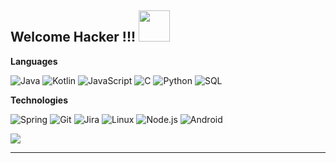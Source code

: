 <h2>Welcome Hacker !!! <img src="https://media.giphy.com/media/Y0uU6oq3hJ1Gu2Er1q/source.gif" width="50"></h2>

**Languages**

![Java](https://img.shields.io/badge/-Java-000?style=flat&logo=Java&logoColor=007396)
![Kotlin](https://img.shields.io/badge/-Kotlin-000?style=flat&logo=kotlin)
![JavaScript](https://img.shields.io/badge/-JavaScript-000?style=flat&logo=javascript)
![C](https://img.shields.io/badge/-C-000?style=flat&logo=C)
![Python](https://img.shields.io/badge/-Python-000?style=flat&logo=Python)
![SQL](https://img.shields.io/badge/-SQL-000?style=flat&logo=MySQL)

**Technologies**

![Spring](https://img.shields.io/badge/-Spring-000?style=flat&logo=spring&logoColor=6DB33F)
![Git](https://img.shields.io/badge/-Git-000?style=flat&logo=git&logoColor=F05032)
![Jira](https://img.shields.io/badge/-Jira-000?style=flat&logo=jira-software&logoColor=fff)
![Linux](https://img.shields.io/badge/-Linux-000?style=flat&logo=linux&logoColor=FCC624)
![Node.js](https://img.shields.io/badge/-Node.js-000?style=flat&logo=node.js&logoColor=339933)
![Android](https://img.shields.io/badge/-Android-000?style=flat&logo=android)

<img src="https://github-readme-stats.vercel.app/api?username=Sakerini&hide=stars&show_icons=true&theme=dracula&line_height=32">
 
 ---
<!-- wi*quL3fcV -->

<!--
**Sakerini/Sakerini** is a ✨ _special_ ✨ repository because its `README.md` (this file) appears on your GitHub profile.

Here are some ideas to get you started:

- 🔭 I’m currently working on ... LifeGuard
- 🌱 I’m currently learning ...
- 👯 I’m looking to collaborate on ...
- 🤔 I’m looking for help with ...
- 💬 Ask me about ...
- 📫 How to reach me: ...
- 😄 Pronouns: ...
- ⚡ Fun fact: ...
-->
